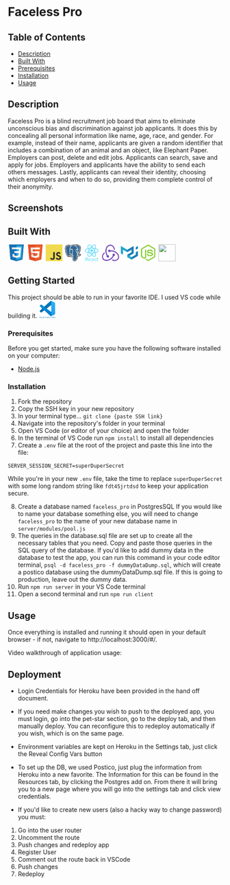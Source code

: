 # Faceless Pro

## Table of Contents

- [Description](#description)
- [Built With](#built-with)
- [Prerequisites](#prerequisite)
- [Installation](#installation)
- [Usage](#usage)
    

## Description

Faceless Pro is a blind recruitment job board that aims to eliminate unconscious bias and discrimination against job applicants.
It does this by concealing all personal information like name, age, race, and gender.  For example, instead of their name, applicants are given a random identifier that includes a combination of an animal and an object, like  Elephant Paper. Employers can post, delete and edit jobs. Applicants can search, save and apply for jobs. Employers and applicants have the ability to send each others messages. Lastly, applicants can reveal their identity, choosing which employers and when to do so, providing them complete control of their anonymity.

## Screenshots

## Built With

<a href="https://www.w3schools.com/w3css/defaulT.asp"><img src="https://raw.githubusercontent.com/devicons/devicon/master/icons/css3/css3-original.svg" height="40px" width="40px" /></a>
<a href="https://www.w3schools.com/html/"><img src="https://raw.githubusercontent.com/devicons/devicon/master/icons/html5/html5-original.svg" height="40px" width="40px" /></a>
<a href="https://www.w3schools.com/js/default.asp"><img src="https://raw.githubusercontent.com/devicons/devicon/master/icons/javascript/javascript-original.svg" height="40px" width="40px" /></a>
<a href="https://www.postgresql.org/"><img src="https://raw.githubusercontent.com/devicons/devicon/master/icons/postgresql/postgresql-original.svg" height="40px" width="40px" /></a>
<a href="https://reactjs.org/"><img src="https://raw.githubusercontent.com/devicons/devicon/master/icons/react/react-original-wordmark.svg" height="40px" width="40px" /></a>
<a href="https://redux.js.org/"><img src="https://raw.githubusercontent.com/devicons/devicon/master/icons/redux/redux-original.svg" height="40px" width="40px" /></a>
<a href="https://material-ui.com/"><img src="https://raw.githubusercontent.com/devicons/devicon/master/icons/materialui/materialui-original.svg" height="40px" width="40px" /></a>
<a href="https://nodejs.org/en/"><img src="https://github.com/devicons/devicon/blob/master/icons/nodejs/nodejs-plain.svg" height="40px" width="40px" /></a>
<a href="https://www.npmjs.com/package/multer"><img src="https://res.cloudinary.com/practicaldev/image/fetch/s--q4ySUfWB--/c_imagga_scale,f_auto,fl_progressive,h_900,q_auto,w_1600/https://thepracticaldev.s3.amazonaws.com/i/hryq136swg3qzhjsq309.png" height="40px" width="40px" /></a>
## Getting Started

This project should be able to run in your favorite IDE. I used VS code while building it. 
<a href="https://code.visualstudio.com/"><img src="https://github.com/devicons/devicon/blob/master/icons/vscode/vscode-original-wordmark.svg" height="40px" width="40px" /></a>

### Prerequisites
Before you get started, make sure you have the following software installed on your computer:

- [Node.js](https://nodejs.org/en/)

### Installation

1. Fork the repository
2. Copy the SSH key in your new repository
3. In your terminal type...  `git clone {paste SSH link}`
4. Navigate into the repository's folder in your terminal
5. Open VS Code (or editor of your choice) and open the folder
6. In the terminal of VS Code run `npm install` to install all dependencies
7.  Create a `.env` file at the root of the project and paste this line into the file:
  ```
  SERVER_SESSION_SECRET=superDuperSecret
  ```
  While you're in your new `.env` file, take the time to replace `superDuperSecret` with some long random string like `fdt45jrtdsd` to keep your application secure.

8. Create a database named `faceless_pro` in PostgresSQL
If you would like to name your database something else, you will need to change `faceless_pro` to the name of your new database name in `server/modules/pool.js`
9. The queries in the database.sql file are set up to create all the necessary tables that you need. Copy and paste those queries in the SQL query of the database. If you'd like to add dummy data in the database to test the app, you can run this command in your code editor terminal, `psql -d faceless_pro -f dummyDataDump.sql`, which will create a postico database using the dummyDataDump.sql file. If this is going to production, leave out the dummy data.
10. Run `npm run server` in your VS Code terminal
11. Open a second terminal and run `npm run client`

## Usage

Once everything is installed and running it should open in your default browser - if not, navigate to http://localhost:3000/#/.

Video walkthrough of application usage:<a href="https://www.youtube.com/watch?v=eA0X-KlWsqM&ab_channel=DanielPathammavong" rel="some text"><img src="/path/to/file" alt="" /></a>
 

## Deployment
- Login Credentials for Heroku have been provided in the hand off document.
- If you need make changes you wish to push to the deployed app, you must login, go into the pet-star section, go to the deploy tab, and then manually deploy. You can reconfigure this to redeploy automatically if you wish, which is on the same page.
- Environment variables are kept on Heroku in the Settings tab, just click the Reveal Config Vars button
- To set up the DB, we used Postico, just plug the information from Heroku into a new favorite. The Information for this can be found in the Resources tab, by clicking the Postgres add on. From there it will bring you to a new page where you will go into the settings tab and click view credentials. 

- If you'd like to create new users (also a hacky way to change password) you must:
1. Go into the user router
1. Uncomment the route
1. Push changes and redeploy app
1. Register User
1. Comment out the route back in VSCode
1. Push changes
1. Redeploy
